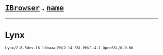 # [`IBrowser`](/api/main/get-browser.md) . [`name`](../name.md)
---
# Lynx

```sh
Lynx/2.8.5dev.16 libwww-FM/2.14 SSL-MM/1.4.1 OpenSSL/0.9.6b
```